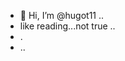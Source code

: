 - 👋 Hi, I’m @hugot11 ..
- like reading...not true ..
- .
- ..
<!---
hugot11/hugot11 is a ✨ special ✨ repository because its `README.md` (this file) appears on your GitHub profile.
You can click the Preview link to take a look at your changes.
--->
